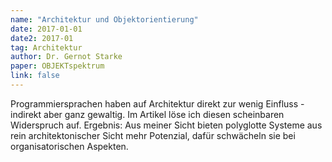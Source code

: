 ```yaml
---
name: "Architektur und Objektorientierung"
date: 2017-01-01
date2: 2017-01
tag: Architektur
author: Dr. Gernot Starke
paper: OBJEKTspektrum
link: false
---
```

Programmiersprachen haben auf Architektur direkt zur wenig Einfluss - indirekt aber ganz gewaltig.
Im Artikel löse ich diesen scheinbaren Widerspruch auf. Ergebnis: Aus meiner Sicht bieten
polyglotte Systeme aus rein architektonischer Sicht mehr Potenzial, dafür schwächeln sie bei organisatorischen
Aspekten.